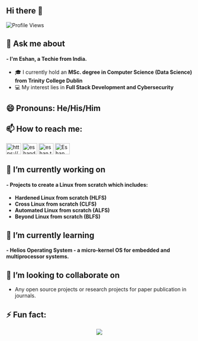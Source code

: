 ## Hi there 👋

<!--
- 🤔 I’m looking for help with ...
-->

![Profile Views](https://komarev.com/ghpvc/?username=eshan5)

## 💬 Ask me about
#### - I'm Eshan, a Techie from India.
- 🎓 I currently hold an **MSc. degree in Computer Science (Data Science) from Trinity College Dublin**  
- 💻 My interest lies in **Full Stack Development and Cybersecurity**

## 😄 Pronouns: He/His/Him</h3>

## 📫 How to reach me:</h3>
<p align="left">
<a href="https://www.linkedin.com/in/eshan-das-a8a736178/" target="blank"><img align="center" src="https://raw.githubusercontent.com/rahuldkjain/github-profile-readme-generator/master/src/images/icons/Social/linked-in-alt.svg" alt="https://www.linkedin.com/in/eshan-das-a8a736178/" height="30" width="40" /></a>
<a href="https://www.facebook.com/eshandas2001/" target="blank"><img align="center" src="https://raw.githubusercontent.com/rahuldkjain/github-profile-readme-generator/master/src/images/icons/Social/facebook.svg" alt="eshandas2001" height="30" width="40" /></a>
<a href="https://www.instagram.com/eshan.the.one/" target="blank"><img align="center" src="https://raw.githubusercontent.com/rahuldkjain/github-profile-readme-generator/master/src/images/icons/Social/instagram.svg" alt="eshan.the.one" height="30" width="40" /></a>
<a href="https://www.youtube.com/@eshandas9108" target="blank"><img align="center" src="https://raw.githubusercontent.com/rahuldkjain/github-profile-readme-generator/master/src/images/icons/Social/youtube.svg" alt="Eshan Das" height="30" width="40" /></a>

## 🔭 I’m currently working on
#### - Projects to create a Linux from scratch which includes:
- **Hardened Linux from scratch (HLFS)**
- **Cross Linux from scratch (CLFS)**
- **Automated Linux from scratch (ALFS)**
- **Beyond Linux from scratch (BLFS)**

## 🌱 I’m currently learning
#### - **Helios Operating System** - a micro-kernel OS for embedded and multiprocessor systems.

## 👯 I’m looking to collaborate on
- Any open source projects or research projects for paper publication in journals.

## ⚡ Fun fact:

<p align="center" >  
  <a href="https://github.com/anuraghazra/github-readme-stats"> 
<img  src="https://github-readme-stats.vercel.app/api?username=eshan5&&show_icons=true&theme=radical"/>
  </a>
  </p>

